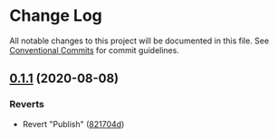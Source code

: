 # Change Log

All notable changes to this project will be documented in this file.
See [Conventional Commits](https://conventionalcommits.org) for commit guidelines.

## [0.1.1](https://github.com/coniel/slash/compare/@slash/plugin-rich-text@0.2.0...@slash/plugin-rich-text@0.1.1) (2020-08-08)


### Reverts

* Revert "Publish" ([821704d](https://github.com/coniel/slash/commit/821704d449664b1c789a37c875d3e4926b284e46))
